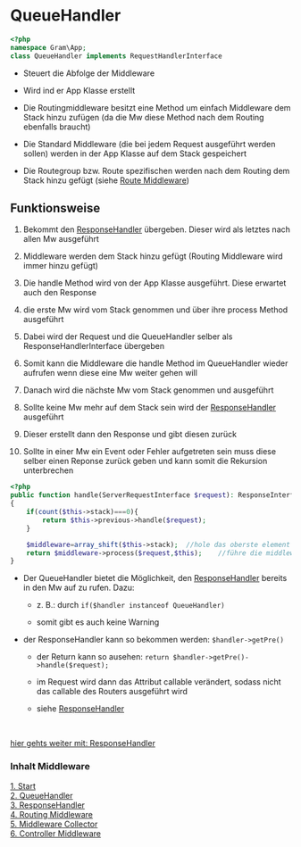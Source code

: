 # QueueHandler

````php
<?php
namespace Gram\App;
class QueueHandler implements RequestHandlerInterface
````

- Steuert die Abfolge der Middleware

- Wird ind er App Klasse erstellt

- Die Routingmiddleware besitzt eine Method um einfach Middleware dem Stack hinzu zufügen (da die Mw diese Method nach dem Routing ebenfalls braucht)


- Die Standard Middleware (die bei jedem Request ausgeführt werden sollen) werden in der App Klasse auf dem Stack gespeichert

- Die Routegroup bzw. Route spezifischen werden nach dem Routing dem Stack hinzu gefügt (siehe [Route Middleware](routingmw.md))

## Funktionsweise

1. Bekommt den [ResponseHandler](responsehandle.md) übergeben. Dieser wird als letztes nach allen Mw ausgeführt

2. Middleware werden dem Stack hinzu gefügt (Routing Middleware wird immer hinzu gefügt)

3. Die handle Method wird von der App Klasse ausgeführt. Diese erwartet auch den Response

4. die erste Mw wird vom Stack genommen und über ihre process Method ausgeführt

5. Dabei wird der Request und die QueueHandler selber als ResponseHandlerInterface übergeben

6. Somit kann die Middleware die handle Method im QueueHandler wieder aufrufen wenn diese eine Mw weiter gehen will

7. Danach wird die nächste Mw vom Stack genommen und ausgeführt

8. Sollte keine Mw mehr auf dem Stack sein wird der [ResponseHandler](responsehandle.md) ausgeführt

9. Dieser erstellt dann den Response und gibt diesen zurück

10. Sollte in einer Mw ein Event oder Fehler aufgetreten sein muss diese selber einen Reponse zurück geben und kann somit die Rekursion unterbrechen

````php
<?php
public function handle(ServerRequestInterface $request): ResponseInterface
{
	if(count($this->stack)===0){
		return $this->previous->handle($request);
	}

	$middleware=array_shift($this->stack);	//hole das oberste element und lösche es aus dem array
	return $middleware->process($request,$this);	//führe die middleware aus
}
````


- Der QueueHandler bietet die Möglichkeit, den [ResponseHandler](responsehandle.md) bereits in den Mw auf zu rufen. Dazu:

	- z. B.: durch ``if($handler instanceof QueueHandler)``

	- somit gibt es auch keine Warning

- der ResponseHandler kann so bekommen werden: ``$handler->getPre()``

	- der Return kann so ausehen: ``return $handler->getPre()->handle($request);``

	- im Request wird dann das Attribut callable verändert, sodass nicht das callable des Routers ausgeführt wird

	- siehe [ResponseHandler](responsehandle.md)

<br>

[hier gehts weiter mit: ResponseHandler](responsehandle.md)

### Inhalt Middleware
[1. Start](index.md) <br>
[2. QueueHandler](queuehandle.md) <br>
[3. ResponseHandler](responsehandle.md) <br>
[4. Routing Middleware](routingmw.md) <br>
[5. Middleware Collector](mwcollector.md) <br>
[6. Controller Middleware](controllermw.md)